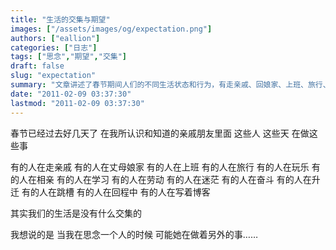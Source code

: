 ```yaml
---
title: "生活的交集与期望"
images: ["/assets/images/og/expectation.png"]
authors: ["eallion"]
categories: ["日志"]
tags: ["思念","期望","交集"]
draft: false
slug: "expectation"
summary: "文章讲述了春节期间人们的不同生活状态和行为，有走亲戚、回娘家、上班、旅行、玩乐等。作者认为这些人的生活没有交集，每个人都在做着自己的事情。他提到当他思念一个人时，可能对方正在忙于其他事情。"
date: "2011-02-09 03:37:30"
lastmod: "2011-02-09 03:37:30"
---
```


春节已经过去好几天了
在我所认识和知道的亲戚朋友里面
这些人
这些天
在做这些事

有的人在走亲戚
有的人在丈母娘家
有的人在上班
有的人在旅行
有的人在玩乐
有的人在相亲
有的人在学习
有的人在劳动
有的人在迷茫
有的人在奋斗
有的人在升迁
有的人在跳槽
有的人在回程中
有的人在写着博客

其实我们的生活是没有什么交集的

我想说的是
当我在思念一个人的时候
可能她在做着另外的事……
